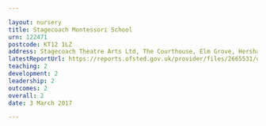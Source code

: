 ```yaml
---

layout: nursery
title: Stagecoach Montessori School
urn: 122471
postcode: KT12 1LZ
address: Stagecoach Theatre Arts Ltd, The Courthouse, Elm Grove, Hersham Road, Walton-on-Thames, Surrey, KT12 1LZ
latestReportUrl: https://reports.ofsted.gov.uk/provider/files/2665531/urn/122471.pdf
teaching: 2
development: 2
leadership: 2
outcomes: 2
overall: 2
date: 3 March 2017

---
```

